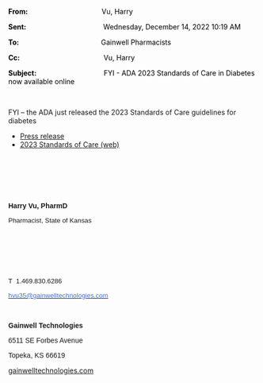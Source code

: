 <div class="WordSection1">

**<span style="color:black">From:<span style="mso-tab-count:1">                                            
</span></span>**<span style="color:black">Vu, Harry</span>

**<span style="color:black">Sent:<span style="mso-tab-count:1">                                              
</span></span>**<span style="color:black">Wednesday, December 14, 2022
10:19 AM</span>

**<span style="color:black">To:<span style="mso-tab-count:1">                                                 
</span></span>**<span style="color:black">Gainwell Pharmacists</span>

**<span style="color:black">Cc:<span style="mso-tab-count:1">                                                  
</span></span>**<span style="color:black">Vu, Harry</span>

**<span style="color:black">Subject:<span style="mso-tab-count:1">                                        
</span></span>**<span style="color:black">FYI - ADA 2023 Standards of
Care in Diabetes now available online</span>

 

FYI – the ADA just released the 2023 Standards of Care guidelines for
diabetes

  - <span style="mso-fareast-font-family:&quot;Times New Roman&quot;">[Press
    release](https://nam10.safelinks.protection.outlook.com/?url=https%3A%2F%2Fdiabetes.org%2Fnewsroom%2Fpress-releases%2F2022%2Famerican-diabetes-association-2023-standards-care-diabetes-guide-for-prevention-diagnosis-treatment-people-living-with-diabetes&data=05%7C01%7Cchristopher.nguyen%40gainwelltechnologies.com%7Cd852382a2d774f6eb5e908daddeef9bb%7Cc663f89cef9b418fbd3d41e46c0ce068%7C0%7C0%7C638066315703410010%7CUnknown%7CTWFpbGZsb3d8eyJWIjoiMC4wLjAwMDAiLCJQIjoiV2luMzIiLCJBTiI6Ik1haWwiLCJXVCI6Mn0%3D%7C3000%7C%7C%7C&sdata=2IFlrImdH6GeTXqMp%2F2Lt61sA8Zr79c6CH1PcxYKPOA%3D&reserved=0)</span>
  - <span style="mso-fareast-font-family:&quot;Times New Roman&quot;">[2023
    Standards of Care
    (web)](https://nam10.safelinks.protection.outlook.com/?url=https%3A%2F%2Fdiabetesjournals.org%2Fcare%2Fissue%2F46%2FSupplement_1&data=05%7C01%7Cchristopher.nguyen%40gainwelltechnologies.com%7Cd852382a2d774f6eb5e908daddeef9bb%7Cc663f89cef9b418fbd3d41e46c0ce068%7C0%7C0%7C638066315703410010%7CUnknown%7CTWFpbGZsb3d8eyJWIjoiMC4wLjAwMDAiLCJQIjoiV2luMzIiLCJBTiI6Ik1haWwiLCJXVCI6Mn0%3D%7C3000%7C%7C%7C&sdata=fcSzy0n2kcC5v6SLKhOo0Cw1Wv0Uk6fo7AE%2Fj32C%2BGQ%3D&reserved=0)</span>

 

 

 

**<span style="font-family:&quot;Arial&quot;,sans-serif">Harry Vu,
PharmD</span>**

<span style="font-size:10.0pt;font-family:&quot;Arial&quot;,sans-serif">Pharmacist,
State of Kansas</span>

<span style="font-size:10.0pt;font-family:&quot;Arial&quot;,sans-serif"></span>

 

<span style="font-size:10.0pt"></span>

 

<span style="font-size:10.0pt"><span class="image"></span></span>

**<span style="font-size:10.0pt"></span>**

 

<span style="font-size:10.0pt;font-family:&quot;Arial&quot;,sans-serif">T 
1.469.830.6286</span>

<span style="font-size:10.0pt;font-family:&quot;Arial&quot;,sans-serif;
color:#4472C4">[<span style="color:#4472C4">hvu35@gainwelltechnologies.com</span>](mailto:hvu35@gainwelltechnologies.com)
</span>

<span style="font-family:&quot;Arial&quot;,sans-serif"></span>

 

**<span style="font-family:&quot;Arial&quot;,sans-serif">Gainwell
Technologies<span style="color:#4472C4"></span></span>**

<span style="font-family:&quot;Arial&quot;,sans-serif">6511 SE Forbes
Avenue</span>

<span style="font-family:&quot;Arial&quot;,sans-serif">Topeka, KS
66619</span>

[gainwelltechnologies.com](https://nam10.safelinks.protection.outlook.com/?url=http%3A%2F%2Fgainwelltechnologies.com%2F&data=05%7C01%7Cchristopher.nguyen%40gainwelltechnologies.com%7Cd852382a2d774f6eb5e908daddeef9bb%7Cc663f89cef9b418fbd3d41e46c0ce068%7C0%7C0%7C638066315703410010%7CUnknown%7CTWFpbGZsb3d8eyJWIjoiMC4wLjAwMDAiLCJQIjoiV2luMzIiLCJBTiI6Ik1haWwiLCJXVCI6Mn0%3D%7C3000%7C%7C%7C&sdata=JsfX3bCs%2BHZ9KCzMvRejV631IxAo7YlP9GvSG5wTpMg%3D&reserved=0)

 

</div>
